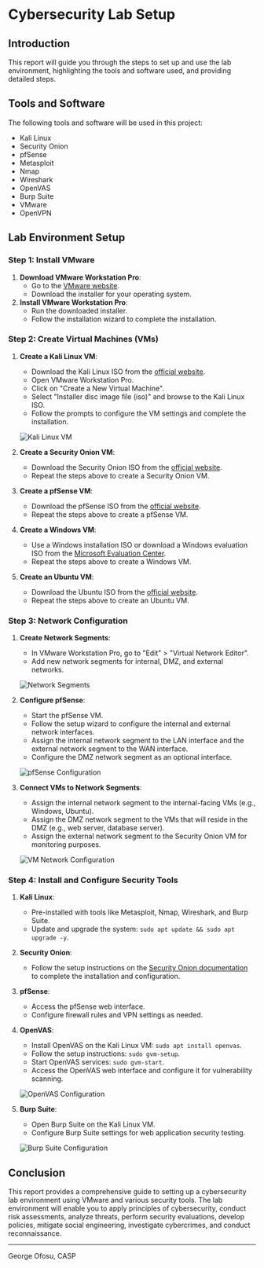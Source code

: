# Cybersecurity Lab Setup

## Introduction
 This report will guide you through the steps to set up and use the lab environment, highlighting the tools and software used, and providing detailed steps.

## Tools and Software
The following tools and software will be used in this project:
- Kali Linux
- Security Onion
- pfSense
- Metasploit
- Nmap
- Wireshark
- OpenVAS
- Burp Suite
- VMware
- OpenVPN

## Lab Environment Setup

### Step 1: Install VMware
1. **Download VMware Workstation Pro**:
   - Go to the [VMware website](https://www.vmware.com/products/workstation-pro/workstation-pro-evaluation.html).
   - Download the installer for your operating system.
2. **Install VMware Workstation Pro**:
   - Run the downloaded installer.
   - Follow the installation wizard to complete the installation.

### Step 2: Create Virtual Machines (VMs)
1. **Create a Kali Linux VM**:
   - Download the Kali Linux ISO from the [official website](https://www.kali.org/downloads/).
   - Open VMware Workstation Pro.
   - Click on "Create a New Virtual Machine".
   - Select "Installer disc image file (iso)" and browse to the Kali Linux ISO.
   - Follow the prompts to configure the VM settings and complete the installation.

   ![Kali Linux VM](images/kali-linux-vm.png)

2. **Create a Security Onion VM**:
   - Download the Security Onion ISO from the [official website](https://securityonionsolutions.com/software/).
   - Repeat the steps above to create a Security Onion VM.

3. **Create a pfSense VM**:
   - Download the pfSense ISO from the [official website](https://www.pfsense.org/download/).
   - Repeat the steps above to create a pfSense VM.

4. **Create a Windows VM**:
   - Use a Windows installation ISO or download a Windows evaluation ISO from the [Microsoft Evaluation Center](https://www.microsoft.com/en-us/evalcenter/).
   - Repeat the steps above to create a Windows VM.

5. **Create an Ubuntu VM**:
   - Download the Ubuntu ISO from the [official website](https://ubuntu.com/download/desktop).
   - Repeat the steps above to create an Ubuntu VM.

### Step 3: Network Configuration
1. **Create Network Segments**:
   - In VMware Workstation Pro, go to "Edit" > "Virtual Network Editor".
   - Add new network segments for internal, DMZ, and external networks.

   ![Network Segments](images/network-segments.png)

2. **Configure pfSense**:
   - Start the pfSense VM.
   - Follow the setup wizard to configure the internal and external network interfaces.
   - Assign the internal network segment to the LAN interface and the external network segment to the WAN interface.
   - Configure the DMZ network segment as an optional interface.

   ![pfSense Configuration](images/pfsense-config.png)

3. **Connect VMs to Network Segments**:
   - Assign the internal network segment to the internal-facing VMs (e.g., Windows, Ubuntu).
   - Assign the DMZ network segment to the VMs that will reside in the DMZ (e.g., web server, database server).
   - Assign the external network segment to the Security Onion VM for monitoring purposes.

   ![VM Network Configuration](images/vm-network-config.png)

### Step 4: Install and Configure Security Tools
1. **Kali Linux**:
   - Pre-installed with tools like Metasploit, Nmap, Wireshark, and Burp Suite.
   - Update and upgrade the system: `sudo apt update && sudo apt upgrade -y`.

2. **Security Onion**:
   - Follow the setup instructions on the [Security Onion documentation](https://docs.securityonion.net/en/2.3/quick-install.html) to complete the installation and configuration.

3. **pfSense**:
   - Access the pfSense web interface.
   - Configure firewall rules and VPN settings as needed.

4. **OpenVAS**:
   - Install OpenVAS on the Kali Linux VM: `sudo apt install openvas`.
   - Follow the setup instructions: `sudo gvm-setup`.
   - Start OpenVAS services: `sudo gvm-start`.
   - Access the OpenVAS web interface and configure it for vulnerability scanning.

   ![OpenVAS Configuration](images/openvas-config.png)

5. **Burp Suite**:
   - Open Burp Suite on the Kali Linux VM.
   - Configure Burp Suite settings for web application security testing.

   ![Burp Suite Configuration](images/burp-suite-config.png)

## Conclusion
This report provides a comprehensive guide to setting up a cybersecurity lab environment using VMware and various security tools. The lab environment will enable you to apply principles of cybersecurity, conduct risk assessments, analyze threats, perform security evaluations, develop policies, mitigate social engineering, investigate cybercrimes, and conduct reconnaissance.


---
George Ofosu, CASP
